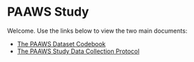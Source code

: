 # PAAWS Study

Welcome. Use the links below to view the two main documents:

- [The PAAWS Dataset Codebook](codebook.md)
- [The PAAWS Study Data Collection Protocol](protocol.md)
